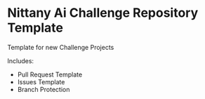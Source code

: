# Nittany Ai Challenge Repository Template
Template for new Challenge Projects

Includes:
- Pull Request Template
- Issues Template
- Branch Protection
